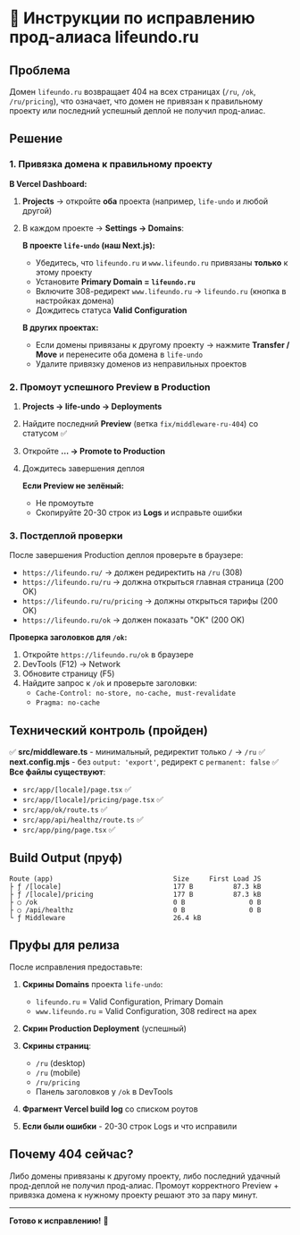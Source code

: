 # 🚨 Инструкции по исправлению прод-алиаса lifeundo.ru

## Проблема
Домен `lifeundo.ru` возвращает 404 на всех страницах (`/ru`, `/ok`, `/ru/pricing`), что означает, что домен не привязан к правильному проекту или последний успешный деплой не получил прод-алиас.

## Решение

### 1. Привязка домена к правильному проекту

**В Vercel Dashboard:**

1. **Projects** → откройте **оба** проекта (например, `life-undo` и любой другой)
2. В каждом проекте → **Settings → Domains**:

   **В проекте `life-undo` (наш Next.js):**
   - Убедитесь, что `lifeundo.ru` и `www.lifeundo.ru` привязаны **только** к этому проекту
   - Установите **Primary Domain = `lifeundo.ru`**
   - Включите 308-редирект `www.lifeundo.ru` → `lifeundo.ru` (кнопка в настройках домена)
   - Дождитесь статуса **Valid Configuration**

   **В других проектах:**
   - Если домены привязаны к другому проекту → нажмите **Transfer / Move** и перенесите оба домена в `life-undo`
   - Удалите привязку доменов из неправильных проектов

### 2. Промоут успешного Preview в Production

1. **Projects → life-undo → Deployments**
2. Найдите последний **Preview** (ветка `fix/middleware-ru-404`) со статусом ✅
3. Откройте **… → Promote to Production**
4. Дождитесь завершения деплоя

   **Если Preview не зелёный:**
   - Не промоутьте
   - Скопируйте 20-30 строк из **Logs** и исправьте ошибки

### 3. Постдеплой проверки

После завершения Production деплоя проверьте в браузере:

- `https://lifeundo.ru/` → должен редиректить на `/ru` (308)
- `https://lifeundo.ru/ru` → должна открыться главная страница (200 OK)
- `https://lifeundo.ru/ru/pricing` → должны открыться тарифы (200 OK)
- `https://lifeundo.ru/ok` → должен показать "OK" (200 OK)

**Проверка заголовков для `/ok`:**
1. Откройте `https://lifeundo.ru/ok` в браузере
2. DevTools (F12) → Network
3. Обновите страницу (F5)
4. Найдите запрос к `/ok` и проверьте заголовки:
   - `Cache-Control: no-store, no-cache, must-revalidate`
   - `Pragma: no-cache`

## Технический контроль (пройден)

✅ **src/middleware.ts** - минимальный, редиректит только `/` → `/ru`
✅ **next.config.mjs** - без `output: 'export'`, редирект с `permanent: false`
✅ **Все файлы существуют**:
- `src/app/[locale]/page.tsx` ✅
- `src/app/[locale]/pricing/page.tsx` ✅
- `src/app/ok/route.ts` ✅
- `src/app/api/healthz/route.ts` ✅
- `src/app/ping/page.tsx` ✅

## Build Output (пруф)

```
Route (app)                              Size     First Load JS
├ ƒ /[locale]                            177 B          87.3 kB
├ ƒ /[locale]/pricing                    177 B          87.3 kB
├ ○ /ok                                  0 B                0 B
├ ○ /api/healthz                         0 B                0 B
└ ƒ Middleware                           26.4 kB
```

## Пруфы для релиза

После исправления предоставьте:

1. **Скрины Domains** проекта `life-undo`:
   - `lifeundo.ru` = Valid Configuration, Primary Domain
   - `www.lifeundo.ru` = Valid Configuration, 308 redirect на apex

2. **Скрин Production Deployment** (успешный)

3. **Скрины страниц**:
   - `/ru` (desktop)
   - `/ru` (mobile)
   - `/ru/pricing`
   - Панель заголовков у `/ok` в DevTools

4. **Фрагмент Vercel build log** со списком роутов

5. **Если были ошибки** - 20-30 строк Logs и что исправили

## Почему 404 сейчас?

Либо домены привязаны к другому проекту, либо последний удачный прод-деплой не получил прод-алиас. Промоут корректного Preview + привязка домена к нужному проекту решают это за пару минут.

---

**Готово к исправлению!** 🚀

